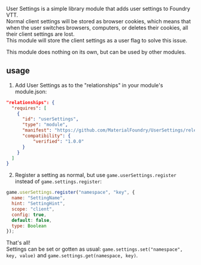 User Settings is a simple library module that adds user settings to Foundry VTT.<br>
Normal client settings will be stored as browser cookies, which means that when the user switches browsers, computers, or deletes their cookies, all their client settings are lost.<br>
This module will store the client settings as a user flag to solve this issue.

This module does nothing on its own, but can be used by other modules.

## usage
1. Add User Settings as to the "relationships" in your module's module.json:
```json
"relationships": {
  "requires": [
    {
      "id": "userSettings",
      "type": "module",
      "manifest": "https://github.com/MaterialFoundry/UserSettings/releases/latest/download/module.json",
      "compatibility": {
          "verified": "1.0.0"
      }
    }
  ]
}
```

2. Register a setting as normal, but use `game.userSettings.register` instead of `game.settings.register`:
```js
game.userSettings.register("namespace", "key", {
  name: "SettingName",
  hint: "SettingHint",
  scope: "client",
  config: true,
  default: false,
  type: Boolean
});
```

That's all!<br>
Settings can be set or gotten as usual: `game.settings.set("namespace", key, value)` and `game.settings.get(namespace, key)`.<br>